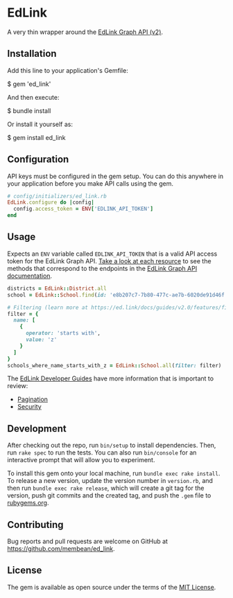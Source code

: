 # EdLink

A very thin wrapper around the [EdLink Graph API (v2)](https://ed.link/docs/api/v2.0/introduction).

## Installation

Add this line to your application's Gemfile:

  $ gem 'ed_link'

And then execute:

  $ bundle install

Or install it yourself as:

  $ gem install ed_link

## Configuration
API keys must be configured in the gem setup. You can do this anywhere in your application before you make API calls using the gem.

```ruby
# config/initializers/ed_link.rb
EdLink.configure do |config|
  config.access_token = ENV['EDLINK_API_TOKEN']
end
```

## Usage

Expects an `ENV` variable called `EDLINK_API_TOKEN` that is a valid API access token for the EdLink Graph API. [Take a look at each resource](https://github.com/membean/ed_link/tree/main/lib/ed_link) to see the methods that correspond to the endpoints in the [EdLink Graph API documentation](https://ed.link/docs/api/v2.0/introduction).

```ruby
districts = EdLink::District.all
school = EdLink::School.find(id: 'e8b207c7-7b80-477c-ae7b-6020de91d46f')

# Filtering (learn more at https://ed.link/docs/guides/v2.0/features/filtering-results)
filter = {
  name: [
    {
      operator: 'starts with',
      value: 'z'
    }
  ]
}
schools_where_name_starts_with_z = EdLink::School.all(filter: filter)
```

The [EdLink Developer Guides](https://ed.link/docs/guides/v2.0/introduction) have more information that is important to review:

- [Pagination](https://ed.link/docs/guides/v2.0/features/paginated-requests)
- [Security](https://ed.link/docs/guides/v2.0/security/data-security)

## Development

After checking out the repo, run `bin/setup` to install dependencies. Then, run `rake spec` to run the tests. You can also run `bin/console` for an interactive prompt that will allow you to experiment.

To install this gem onto your local machine, run `bundle exec rake install`. To release a new version, update the version number in `version.rb`, and then run `bundle exec rake release`, which will create a git tag for the version, push git commits and the created tag, and push the `.gem` file to [rubygems.org](https://rubygems.org).

## Contributing

Bug reports and pull requests are welcome on GitHub at https://github.com/membean/ed_link.

## License

The gem is available as open source under the terms of the [MIT License](https://opensource.org/licenses/MIT).
